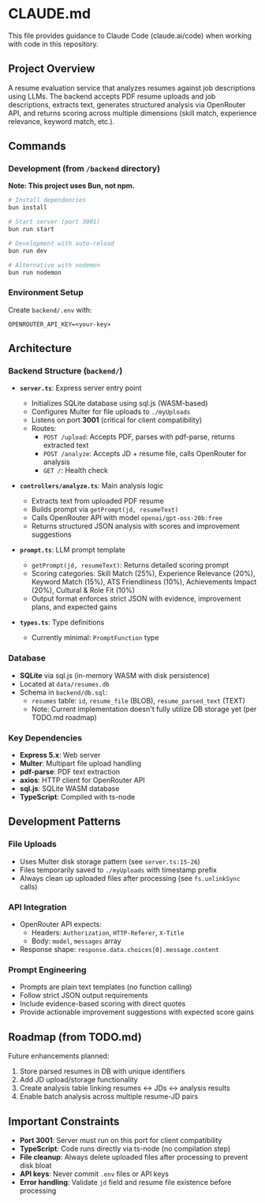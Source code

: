 # CLAUDE.md

This file provides guidance to Claude Code (claude.ai/code) when working with code in this repository.

## Project Overview

A resume evaluation service that analyzes resumes against job descriptions using LLMs. The backend accepts PDF resume uploads and job descriptions, extracts text, generates structured analysis via OpenRouter API, and returns scoring across multiple dimensions (skill match, experience relevance, keyword match, etc.).

## Commands

### Development (from `/backend` directory)

**Note: This project uses Bun, not npm.**

```bash
# Install dependencies
bun install

# Start server (port 3001)
bun run start

# Development with auto-reload
bun run dev

# Alternative with nodemon
bun run nodemon
```

### Environment Setup

Create `backend/.env` with:
```
OPENROUTER_API_KEY=<your-key>
```

## Architecture

### Backend Structure (`backend/`)

- **`server.ts`**: Express server entry point
  - Initializes SQLite database using sql.js (WASM-based)
  - Configures Multer for file uploads to `./myUploads`
  - Listens on port **3001** (critical for client compatibility)
  - Routes:
    - `POST /upload`: Accepts PDF, parses with pdf-parse, returns extracted text
    - `POST /analyze`: Accepts JD + resume file, calls OpenRouter for analysis
    - `GET /`: Health check

- **`controllers/analyze.ts`**: Main analysis logic
  - Extracts text from uploaded PDF resume
  - Builds prompt via `getPrompt(jd, resumeText)`
  - Calls OpenRouter API with model `openai/gpt-oss-20b:free`
  - Returns structured JSON analysis with scores and improvement suggestions

- **`prompt.ts`**: LLM prompt template
  - `getPrompt(jd, resumeText)`: Returns detailed scoring prompt
  - Scoring categories: Skill Match (25%), Experience Relevance (20%), Keyword Match (15%), ATS Friendliness (10%), Achievements Impact (20%), Cultural & Role Fit (10%)
  - Output format enforces strict JSON with evidence, improvement plans, and expected gains

- **`types.ts`**: Type definitions
  - Currently minimal: `PromptFunction` type

### Database

- **SQLite** via sql.js (in-memory WASM with disk persistence)
- Located at `data/resumes.db`
- Schema in `backend/db.sql`:
  - `resumes` table: `id`, `resume_file` (BLOB), `resume_parsed_text` (TEXT)
  - Note: Current implementation doesn't fully utilize DB storage yet (per TODO.md roadmap)

### Key Dependencies

- **Express 5.x**: Web server
- **Multer**: Multipart file upload handling
- **pdf-parse**: PDF text extraction
- **axios**: HTTP client for OpenRouter API
- **sql.js**: SQLite WASM database
- **TypeScript**: Compiled with ts-node

## Development Patterns

### File Uploads

- Uses Multer disk storage pattern (see `server.ts:15-26`)
- Files temporarily saved to `./myUploads` with timestamp prefix
- Always clean up uploaded files after processing (see `fs.unlinkSync` calls)

### API Integration

- OpenRouter API expects:
  - Headers: `Authorization`, `HTTP-Referer`, `X-Title`
  - Body: `model`, `messages` array
- Response shape: `response.data.choices[0].message.content`

### Prompt Engineering

- Prompts are plain text templates (no function calling)
- Follow strict JSON output requirements
- Include evidence-based scoring with direct quotes
- Provide actionable improvement suggestions with expected score gains

## Roadmap (from TODO.md)

Future enhancements planned:
1. Store parsed resumes in DB with unique identifiers
2. Add JD upload/storage functionality
3. Create analysis table linking resumes ↔ JDs ↔ analysis results
4. Enable batch analysis across multiple resume-JD pairs

## Important Constraints

- **Port 3001**: Server must run on this port for client compatibility
- **TypeScript**: Code runs directly via ts-node (no compilation step)
- **File cleanup**: Always delete uploaded files after processing to prevent disk bloat
- **API keys**: Never commit `.env` files or API keys
- **Error handling**: Validate `jd` field and resume file existence before processing
